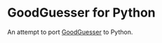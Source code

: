 # GoodGuesser for Python

An attempt to port [GoodGuesser](https://github.com/drcode/good-guesser) to
Python.
